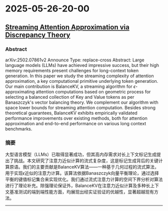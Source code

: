 # 2025-05-26-20-00

## [Streaming Attention Approximation via Discrepancy Theory](https://arxiv.org/abs/2502.07861)

### Abstract
arXiv:2502.07861v2 Announce Type: replace-cross 
Abstract: Large language models (LLMs) have achieved impressive success, but their high memory requirements present challenges for long-context token generation. In this paper we study the streaming complexity of attention approximation, a key computational primitive underlying token generation.
  Our main contribution is BalanceKV, a streaming algorithm for $\epsilon$-approximating attention computations based on geometric process for selecting a balanced collection of Key and Value tokens as per Banaszczyk's vector balancing theory. We complement our algorithm with space lower bounds for streaming attention computation. Besides strong theoretical guarantees, BalanceKV exhibits empirically validated performance improvements over existing methods, both for attention approximation and end-to-end performance on various long context benchmarks.

### 摘要
大型语言模型（LLMs）已取得显著成功，但其高内存需求对长上下文标记生成提出了挑战。本文研究了注意力近似计算的流式复杂度，这是标记生成背后的关键计算原语。我们的主要贡献是BalanceKV算法——一种基于几何过程的流式算法，用于实现$\epsilon$近似的注意力计算。该算法依据Banaszczyk向量平衡理论，通过选择平衡的键值标记集合来实现优化。我们通过流式注意力计算的空间下界分析对算法进行了理论补充。除强理论保证外，BalanceKV在注意力近似计算及多种长上下文基准测试的端到端性能方面，均展现出经实证验证的优越性，显著超越现有方法。

---


